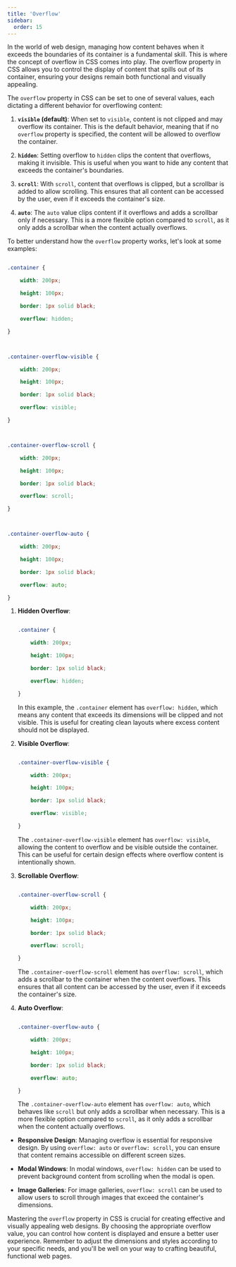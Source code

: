 ```yaml
---
title: 'Overflow'
sidebar:
  order: 15
---
```


 



In the world of web design, managing how content behaves when it exceeds the boundaries of its container is a fundamental skill. This is where the concept of overflow in CSS comes into play. The overflow property in CSS allows you to control the display of content that spills out of its container, ensuring your designs remain both functional and visually appealing.





The `overflow` property in CSS can be set to one of several values, each dictating a different behavior for overflowing content:



1. **`visible` (default)**: When set to `visible`, content is not clipped and may overflow its container. This is the default behavior, meaning that if no `overflow` property is specified, the content will be allowed to overflow the container.

2. **`hidden`**: Setting overflow to `hidden` clips the content that overflows, making it invisible. This is useful when you want to hide any content that exceeds the container's boundaries.

3. **`scroll`**: With `scroll`, content that overflows is clipped, but a scrollbar is added to allow scrolling. This ensures that all content can be accessed by the user, even if it exceeds the container's size.

4. **`auto`**: The `auto` value clips content if it overflows and adds a scrollbar only if necessary. This is a more flexible option compared to `scroll`, as it only adds a scrollbar when the content actually overflows.





To better understand how the `overflow` property works, let's look at some examples:



```css

.container {

    width: 200px;

    height: 100px;

    border: 1px solid black;

    overflow: hidden;

}



.container-overflow-visible {

    width: 200px;

    height: 100px;

    border: 1px solid black;

    overflow: visible;

}



.container-overflow-scroll {

    width: 200px;

    height: 100px;

    border: 1px solid black;

    overflow: scroll;

}



.container-overflow-auto {

    width: 200px;

    height: 100px;

    border: 1px solid black;

    overflow: auto;

}

```





1. **Hidden Overflow**:

   ```css

   .container {

       width: 200px;

       height: 100px;

       border: 1px solid black;

       overflow: hidden;

   }

   ```

   In this example, the `.container` element has `overflow: hidden`, which means any content that exceeds its dimensions will be clipped and not visible. This is useful for creating clean layouts where excess content should not be displayed.



2. **Visible Overflow**:

   ```css

   .container-overflow-visible {

       width: 200px;

       height: 100px;

       border: 1px solid black;

       overflow: visible;

   }

   ```

   The `.container-overflow-visible` element has `overflow: visible`, allowing the content to overflow and be visible outside the container. This can be useful for certain design effects where overflow content is intentionally shown.



3. **Scrollable Overflow**:

   ```css

   .container-overflow-scroll {

       width: 200px;

       height: 100px;

       border: 1px solid black;

       overflow: scroll;

   }

   ```

   The `.container-overflow-scroll` element has `overflow: scroll`, which adds a scrollbar to the container when the content overflows. This ensures that all content can be accessed by the user, even if it exceeds the container's size.



4. **Auto Overflow**:

   ```css

   .container-overflow-auto {

       width: 200px;

       height: 100px;

       border: 1px solid black;

       overflow: auto;

   }

   ```

   The `.container-overflow-auto` element has `overflow: auto`, which behaves like `scroll` but only adds a scrollbar when necessary. This is a more flexible option compared to `scroll`, as it only adds a scrollbar when the content actually overflows.





- **Responsive Design**: Managing overflow is essential for responsive design. By using `overflow: auto` or `overflow: scroll`, you can ensure that content remains accessible on different screen sizes.

- **Modal Windows**: In modal windows, `overflow: hidden` can be used to prevent background content from scrolling when the modal is open.

- **Image Galleries**: For image galleries, `overflow: scroll` can be used to allow users to scroll through images that exceed the container's dimensions.





Mastering the `overflow` property in CSS is crucial for creating effective and visually appealing web designs. By choosing the appropriate overflow value, you can control how content is displayed and ensure a better user experience. Remember to adjust the dimensions and styles according to your specific needs, and you'll be well on your way to crafting beautiful, functional web pages.



